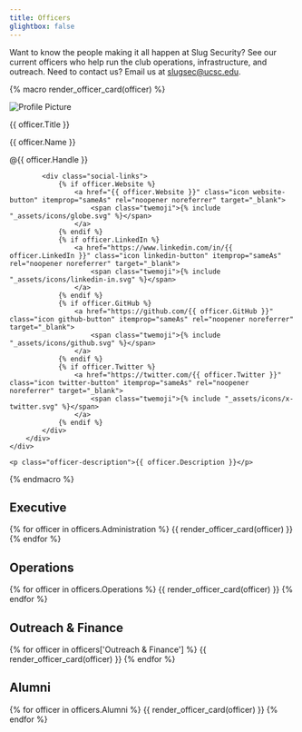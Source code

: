 ```yaml
---
title: Officers
glightbox: false
---
```


Want to know the people making it all happen at Slug Security? See our current officers who help run the club operations, infrastructure, and outreach. Need to contact us? Email us at [slugsec@ucsc.edu](mailto:slugsec@ucsc.edu).

{% macro render_officer_card(officer) %}
<div class="officer-card">
	<div class="card-top">
		<img src="{{ officer.Image }}" alt="Profile Picture" class="officer-image">
		<div class="officer-content">
			<div class="officer-info">
				<p class="officer-title">{{ officer.Title }}</p>
				<p class="officer-name">{{ officer.Name }}</p>
				<p class="officer-handle">@{{ officer.Handle }}</p>
			</div>

			<div class="social-links">
				{% if officer.Website %}
					<a href="{{ officer.Website }}" class="icon website-button" itemprop="sameAs" rel="noopener noreferrer" target="_blank">
						<span class="twemoji">{% include "_assets/icons/globe.svg" %}</span>
					</a>
				{% endif %}
				{% if officer.LinkedIn %}
					<a href="https://www.linkedin.com/in/{{ officer.LinkedIn }}" class="icon linkedin-button" itemprop="sameAs" rel="noopener noreferrer" target="_blank">
						<span class="twemoji">{% include "_assets/icons/linkedin-in.svg" %}</span>
					</a>
				{% endif %}
				{% if officer.GitHub %}
					<a href="https://github.com/{{ officer.GitHub }}" class="icon github-button" itemprop="sameAs" rel="noopener noreferrer" target="_blank">
						<span class="twemoji">{% include "_assets/icons/github.svg" %}</span>
					</a>
				{% endif %}
				{% if officer.Twitter %}
					<a href="https://twitter.com/{{ officer.Twitter }}" class="icon twitter-button" itemprop="sameAs" rel="noopener noreferrer" target="_blank">
						<span class="twemoji">{% include "_assets/icons/x-twitter.svg" %}</span>
					</a>
				{% endif %}
			</div>
		</div>
	</div>

	<p class="officer-description">{{ officer.Description }}</p>
</div>
{% endmacro %}

## Executive
<div class="officer-container">
	{% for officer in officers.Administration %}
		{{ render_officer_card(officer) }}
	{% endfor %}
</div>

## Operations
<div class="officer-container">
	{% for officer in officers.Operations %}
		{{ render_officer_card(officer) }}
	{% endfor %}
</div>

## Outreach & Finance
<div class="officer-container">
	{% for officer in officers['Outreach & Finance'] %}
		{{ render_officer_card(officer) }}
	{% endfor %}
</div>

## Alumni
<div class="officer-container">
	{% for officer in officers.Alumni %}
		{{ render_officer_card(officer) }}
	{% endfor %}
</div>